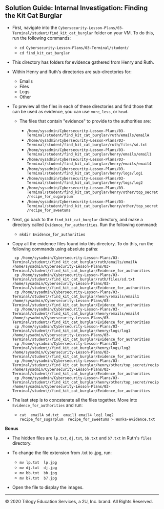 ## Solution Guide: Internal Investigation: Finding the Kit Cat Burglar

- First, navigate into the `Cybersecurity-Lesson-Plans/03-Terminal/student/find_kit_cat_burglar` folder on your VM. To do this, run the following commands:
  - `cd Cybersecurity-Lesson-Plans/03-Terminal/student/`
  - `cd find_kit_cat_burglar`

-  This directory has folders for evidence gathered from Henry and Ruth.

- Within Henry and Ruth's directories are sub-directories for:
     - Emails
     - Files
     - Logs
     - Other

- To preview all the files in each of these directories and find those that can be used as evidence, you can use `more`, `less`, or `head`.

  - The files that contain "evidence" to provide to the authorities are: 

    * `/home/sysadmin/Cybersecurity-Lesson-Plans/03-Terminal/student/find_kit_cat_burglar/ruth/emails/emailA`
    * `/home/sysadmin/Cybersecurity-Lesson-Plans/03-Terminal/student/find_kit_cat_burglar/ruth/files/sd.txt`
    * `/home/sysadmin/Cybersecurity-Lesson-Plans/03-Terminal/student/find_kit_cat_burglar/henry/emails/email1`
    * `/home/sysadmin/Cybersecurity-Lesson-Plans/03-Terminal/student/find_kit_cat_burglar/henry/emails/email4`
    * `/home/sysadmin/Cybersecurity-Lesson-Plans/03-Terminal/student/find_kit_cat_burglar/henry/logs/log1`
    * `/home/sysadmin/Cybersecurity-Lesson-Plans/03-Terminal/student/find_kit_cat_burglar/henry/logs/log2`
    * `/home/sysadmin/Cybersecurity-Lesson-Plans/03-Terminal/student/find_kit_cat_burglar/henry/other/top_secret/recipe_for_sugarplum`
    * `/home/sysadmin/Cybersecurity-Lesson-Plans/03-Terminal/student/find_kit_cat_burglar/henry/other/top_secret/recipe_for_sweetums`     
   
- Next, go back to  the `find_kit_cat_burglar` directory, and make a directory called `Evidence_for_authorities`. Run the following command:

  - `mkdir Evidence_for_authorities`

- Copy all the evidence files found into this directory. To do this, run the following commands using absolute paths:
            
       cp /home/sysadmin/Cybersecurity-Lesson-Plans/03-Terminal/student//find_kit_cat_burglar/ruth/emails/emailA   /home/sysadmin/Cybersecurity-Lesson-Plans/03-Terminal/student//find_kit_cat_burglar/Evidence_for_authorities
       cp /home/sysadmin/Cybersecurity-Lesson-Plans/03-Terminal/student//find_kit_cat_burglar/ruth/files/sd.txt     /home/sysadmin/Cybersecurity-Lesson-Plans/03-Terminal/student//find_kit_cat_burglar/Evidence_for_authorities
       cp /home/sysadmin/Cybersecurity-Lesson-Plans/03-Terminal/student//find_kit_cat_burglar/henry/emails/email1  /home/sysadmin/Cybersecurity-Lesson-Plans/03-Terminal/student//find_kit_cat_burglar/Evidence_for_authorities
       cp /home/sysadmin/Cybersecurity-Lesson-Plans/03-Terminal/student//find_kit_cat_burglar/henry/emails/email4   /home/sysadmin/Cybersecurity-Lesson-Plans/03-Terminal/student//find_kit_cat_burglar/Evidence_for_authorities
       cp /home/sysadmin/Cybersecurity-Lesson-Plans/03-Terminal/student//find_kit_cat_burglar/henry/logs/log1    /home/sysadmin/Cybersecurity-Lesson-Plans/03-Terminal/student//find_kit_cat_burglar/Evidence_for_authorities
       cp /home/sysadmin/Cybersecurity-Lesson-Plans/03-Terminal/student//find_kit_cat_burglar/henry/logs/log2  /home/sysadmin/Cybersecurity-Lesson-Plans/03-Terminal/student//find_kit_cat_burglar/Evidence_for_authorities
       cp /home/sysadmin/Cybersecurity-Lesson-Plans/03-Terminal/student//find_kit_cat_burglar/henry/other/top_secret/recipe_for_sugarplum    /home/sysadmin/Cybersecurity-Lesson-Plans/03-Terminal/student//find_kit_cat_burglar/Evidence_for_authorities
       cp /home/sysadmin/Cybersecurity-Lesson-Plans/03-Terminal/student//find_kit_cat_burglar/henry/other/top_secret/recipe_for_sweetums  /home/sysadmin/Cybersecurity-Lesson-Plans/03-Terminal/student//find_kit_cat_burglar/Evidence_for_authorities
    
-  The last step is to concatenate all the files together. Move into `Evidence_for_authorities` and run:
   - `cat  emailA sd.txt  email1 email4 log1 log2     recipe_for_sugarplum  recipe_for_sweetums > Wonka-evidence.txt` 

 **Bonus**
 
 - The hidden files are `lp.txt`, `dj.txt`, `bb.txt` and `b7.txt` in Ruth's `files` directory.

 - To change the file extension from .txt to .jpg, run:
   - `mv lp.txt  lp.jpg`
   - `mv dj.txt  dj.jpg`
   - `mv bb.txt  bb.jpg`
   - `mv b7.txt  b7.jpg`
   

 - Open the file to display the images. 

--- 
© 2020 Trilogy Education Services, a 2U, Inc. brand. All Rights Reserved.
